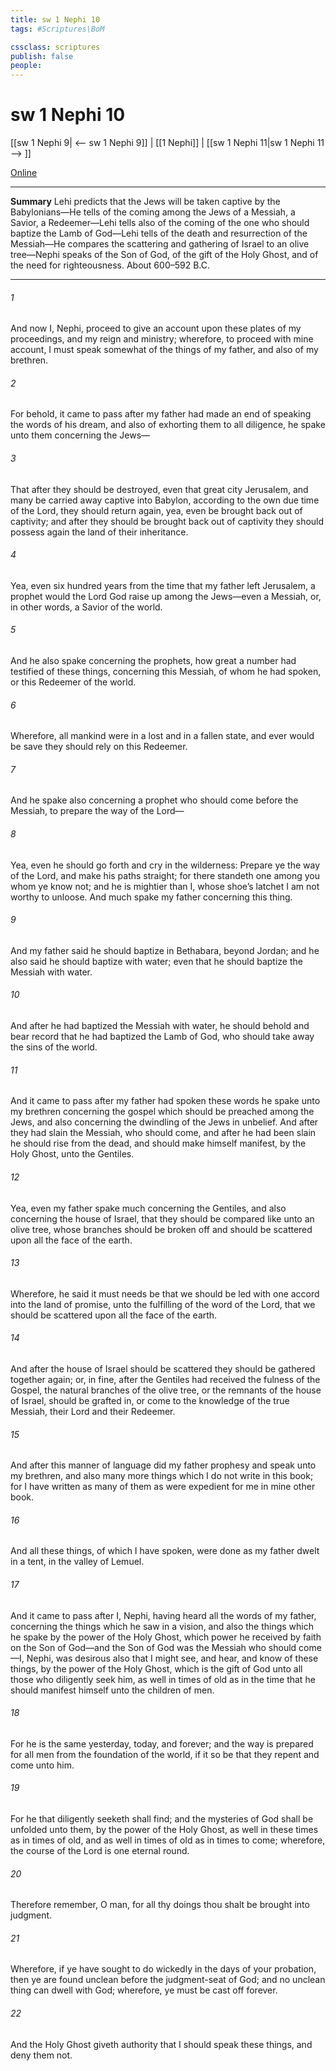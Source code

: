 ```yaml
---
title: sw 1 Nephi 10
tags: #Scriptures\BoM

cssclass: scriptures
publish: false
people:
---
```


# sw 1 Nephi 10
[[sw 1 Nephi 9| <-- sw 1 Nephi 9]] | [[1 Nephi]] | [[sw 1 Nephi 11|sw 1 Nephi 11 --> ]]

[Online](https://churchofjesuschrist.org/study/scriptures/bofm/1-ne/10?lang=eng)

---
__Summary__
Lehi predicts that the Jews will be taken captive by the Babylonians—He tells of the coming among the Jews of a Messiah, a Savior, a Redeemer—Lehi tells also of the coming of the one who should baptize the Lamb of God—Lehi tells of the death and resurrection of the Messiah—He compares the scattering and gathering of Israel to an olive tree—Nephi speaks of the Son of God, of the gift of the Holy Ghost, and of the need for righteousness. About 600–592 B.C.

---
###### 1 
And now I, Nephi, proceed to give an account upon these plates of my proceedings, and my reign and ministry; wherefore, to proceed with mine account, I must speak somewhat of the things of my father, and also of my brethren.

###### 2 
For behold, it came to pass after my father had made an end of speaking the words of his dream, and also of exhorting them to all diligence, he spake unto them concerning the Jews—

###### 3 
That after they should be destroyed, even that great city Jerusalem, and many be carried away captive into Babylon, according to the own due time of the Lord, they should return again, yea, even be brought back out of captivity; and after they should be brought back out of captivity they should possess again the land of their inheritance.

###### 4 
Yea, even six hundred years from the time that my father left Jerusalem, a prophet would the Lord God raise up among the Jews—even a Messiah, or, in other words, a Savior of the world.

###### 5 
And he also spake concerning the prophets, how great a number had testified of these things, concerning this Messiah, of whom he had spoken, or this Redeemer of the world.

###### 6 
Wherefore, all mankind were in a lost and in a fallen state, and ever would be save they should rely on this Redeemer.

###### 7 
And he spake also concerning a prophet who should come before the Messiah, to prepare the way of the Lord—

###### 8 
Yea, even he should go forth and cry in the wilderness: Prepare ye the way of the Lord, and make his paths straight; for there standeth one among you whom ye know not; and he is mightier than I, whose shoe’s latchet I am not worthy to unloose. And much spake my father concerning this thing.

###### 9 
And my father said he should baptize in Bethabara, beyond Jordan; and he also said he should baptize with water; even that he should baptize the Messiah with water.

###### 10 
And after he had baptized the Messiah with water, he should behold and bear record that he had baptized the Lamb of God, who should take away the sins of the world.

###### 11 
And it came to pass after my father had spoken these words he spake unto my brethren concerning the gospel which should be preached among the Jews, and also concerning the dwindling of the Jews in unbelief. And after they had slain the Messiah, who should come, and after he had been slain he should rise from the dead, and should make himself manifest, by the Holy Ghost, unto the Gentiles.

###### 12 
Yea, even my father spake much concerning the Gentiles, and also concerning the house of Israel, that they should be compared like unto an olive tree, whose branches should be broken off and should be scattered upon all the face of the earth.

###### 13 
Wherefore, he said it must needs be that we should be led with one accord into the land of promise, unto the fulfilling of the word of the Lord, that we should be scattered upon all the face of the earth.

###### 14 
And after the house of Israel should be scattered they should be gathered together again; or, in fine, after the Gentiles had received the fulness of the Gospel, the natural branches of the olive tree, or the remnants of the house of Israel, should be grafted in, or come to the knowledge of the true Messiah, their Lord and their Redeemer.

###### 15 
And after this manner of language did my father prophesy and speak unto my brethren, and also many more things which I do not write in this book; for I have written as many of them as were expedient for me in mine other book.

###### 16 
And all these things, of which I have spoken, were done as my father dwelt in a tent, in the valley of Lemuel.

###### 17 
And it came to pass after I, Nephi, having heard all the words of my father, concerning the things which he saw in a vision, and also the things which he spake by the power of the Holy Ghost, which power he received by faith on the Son of God—and the Son of God was the Messiah who should come—I, Nephi, was desirous also that I might see, and hear, and know of these things, by the power of the Holy Ghost, which is the gift of God unto all those who diligently seek him, as well in times of old as in the time that he should manifest himself unto the children of men.

###### 18 
For he is the same yesterday, today, and forever; and the way is prepared for all men from the foundation of the world, if it so be that they repent and come unto him.

###### 19 
For he that diligently seeketh shall find; and the mysteries of God shall be unfolded unto them, by the power of the Holy Ghost, as well in these times as in times of old, and as well in times of old as in times to come; wherefore, the course of the Lord is one eternal round.

###### 20 
Therefore remember, O man, for all thy doings thou shalt be brought into judgment.

###### 21 
Wherefore, if ye have sought to do wickedly in the days of your probation, then ye are found unclean before the judgment-seat of God; and no unclean thing can dwell with God; wherefore, ye must be cast off forever.

###### 22 
And the Holy Ghost giveth authority that I should speak these things, and deny them not.

